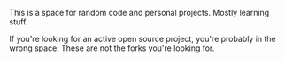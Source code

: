 This is a space for random code and personal projects. Mostly learning stuff.

If you're looking for an active open source project, you're probably in the wrong space. These are not the forks you're looking for.
